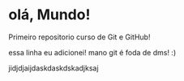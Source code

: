 # olá, Mundo!
 Primeiro repositorio curso de Git e GitHub!
 
 essa linha eu adicionei! mano git é foda de dms! :)

 jidjdjaijdaskdaskdskadjksaj
